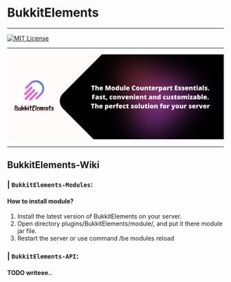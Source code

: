 
# BukkitElements
***
[![MIT License](https://img.shields.io/github/license/pl3xgaming/Purpur?&logo=github)](LICENSE)
***
![OneBanner](images/image-1.png)
***
## BukkitElements-Wiki
### | `BukkitElements-Modules`:
#### How to install module?
1. Install the latest version of BukkitElements on your server.
2. Open directory plugins/BukkitElements/module/, and put it there module jar file.
3. Restart the server or use command /be modules reload
### | `BukkitElements-API`:
#### TODO writeee..